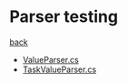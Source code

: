 # Parser testing
[back](../PlanumModel_Test.md)

- [ValueParser.cs](./ValueParser_Test.cs)
- [TaskValueParser.cs](./TaskValueParser_Test.cs)
